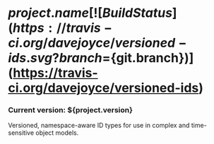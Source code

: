 # ${project.name} [![Build Status](https://travis-ci.org/davejoyce/versioned-ids.svg?branch=${git.branch})](https://travis-ci.org/davejoyce/versioned-ids)

### Current version: ${project.version}

Versioned, namespace-aware ID types for use in complex and time-sensitive object models.
